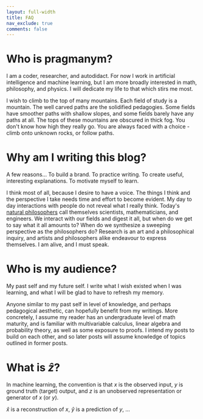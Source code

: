 ```yaml
---
layout: full-width
title: FAQ
nav_exclude: true
comments: false
---
```


# Who is pragmanym?

I am a coder, researcher, and autodidact. For now I work in artificial intelligence and machine learning, but I am more broadly interested in math, philosophy, and physics. I will dedicate my life to that which stirs me most.

I wish to climb to the top of many mountains. Each field of study is a mountain. The well carved paths are the solidified pedagogies. Some fields have smoother paths with shallow slopes, and some fields barely have any paths at all. The tops of these mountains are obscured in thick fog. You don't know how high they really go. You are always faced with a choice - climb onto unknown rocks, or follow paths.


# Why am I writing this blog?

A few reasons... To build a brand. To practice writing. To create useful, interesting explanations. To motivate myself to learn.

I think most of all, because I desire to have a voice. The things I think and the perspective I take needs time and effort to become evident. My day to day interactions with people do not reveal what I really think. Today's [natural philosophers](https://en.wikipedia.org/wiki/Natural_philosophy) call themselves scientists, mathematicians, and engineers. We interact with our fields and digest it all, but when do we get to say what it all amounts to? When do we synthesize a sweeping perspective as the philosophers do? Research is an art and a philosophical inquiry, and artists and philosophers alike endeavour to express themselves. I am alive, and I must speak.

# Who is my audience?

My past self and my future self. I write what I wish existed when I was learning, and what I will be glad to have to refresh my memory.

Anyone similar to my past self in level of knowledge, and perhaps pedagogical aesthetic, can hopefully benefit from my writings. More concretely, I assume my reader has an undergraduate level of math maturity, and is familiar with multivariable calculus, linear algebra and probability theory, as well as some exposure to proofs. I intend my posts to build on each other, and so later posts will assume knowledge of topics outlined in former posts.


# What is $\hat{z}$?

In machine learning, the convention is that $x$ is the observed input, $y$ is ground truth (target) output, and $z$ is an unobserved representation or generator of $x$ (or $y$).

$\hat{x}$ is a reconstruction of $x$, $\hat{y}$ is a prediction of $y$, ...


